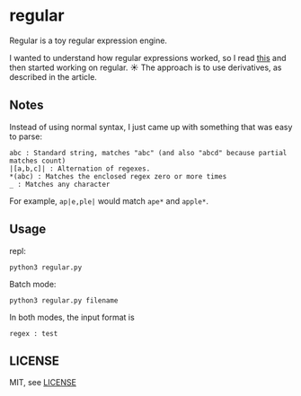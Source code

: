# regular

Regular is a toy regular expression engine.

I wanted to understand how regular expressions worked, so I read [this](http://dpk.io/dregs/toydregs) and then started working on regular. :sunny: The approach is to use derivatives, as described in the article.

## Notes

Instead of using normal syntax, I just came up with something that was easy to parse:

    abc : Standard string, matches "abc" (and also "abcd" because partial matches count)
    |[a,b,c]| : Alternation of regexes.
    *(abc) : Matches the enclosed regex zero or more times
    _ : Matches any character

For example, `ap|e,ple|` would match `ape*` and `apple*`.

## Usage

repl:

    python3 regular.py

Batch mode:

    python3 regular.py filename

In both modes, the input format is

    regex : test

## LICENSE

MIT, see [LICENSE](https://github.com/mtn/regular/blob/master/LICENSE)
